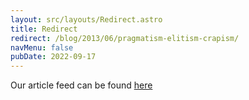 ```yaml
---
layout: src/layouts/Redirect.astro
title: Redirect
redirect: /blog/2013/06/pragmatism-elitism-crapism/
navMenu: false
pubDate: 2022-09-17
---
```

<div>
Our article feed can be found <a href="/blog/2013/06/pragmatism-elitism-crapism/">here</a>
</div>
